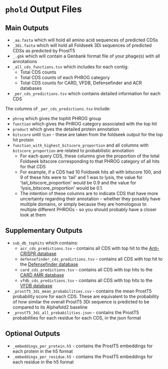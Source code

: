 # `phold` Output Files

## Main Outputs

* `_aa.fasta` which will hold all amino acid sequences of predicted CDSs
* `_3di.fasta` which will hold all Foldseek 3Di sequences of predicted CDSs as predicted by ProstT5
* `_.gbk` which will contain a Genbank format file of your phage(s) with all annotations
* `_all_cds_functions.tsv` which includes for each contig:
    * Total CDS counts
    * Total CDS counts of each PHROG category 
    * Total CDS counts for CARD, VFDB, Defensefinder and ACR databases
*  `_per_cds_predictions.tsv` which contains detailed information for each CDS

The columns of `_per_cds_predictions.tsv` include:

*  `phrog` which gives the tophit PHROG group
*  `function` which gives the PHROG category associated with the top hit
*  `product` which gives the detailed protein annotation
*  `bitscore` until `tLen` - these are taken from the foldseek output for the top hit protein
*  `function_with_highest_bitscore_proportion`  and all columns with `bitscore_proportion` are related to probabilistic annotation
    * For each query CDS, these columns give the proportion of the total Foldseek bitscore corresponding to that PHROG category of all hits for that CDS 
    * For example, if a CDS had 10 Foldseek hits all with bitscore 100, and 9 of these hits were to 'tail' and 1 was to lysis, the value for 'tail_bitscore_proportion' would be 0.9 and the value for 'lysis_bitscore_proportion' would be 0.1.
    * The intention of these columns are to indicate CDS that have more uncertainty regarding their annotation - whether they possibly have multiple domains, or simply because they are homologous to multiple different PHROGs - so you should probably have a closer look at them


## Supplementary Outputs

* `sub_db_tophits` which contains:
    * `acr_cds_predictions.tsv` - contains all CDS with top hit to the [Anti-CRISPR database](https://bcb.unl.edu/AcrDB/)
    * `defensefinder_cds_predictions.tsv` - contains all CDS with top hit to the [Defensefinder database](https://defensefinder.mdmlab.fr)
    * `card_cds_predictions.tsv` - contains all CDS with top hits to the [CARD AMR database](https://card.mcmaster.ca)
    * `vfdb_cds_predictions.tsv` - contains all CDS with top hits to the [VFDB database](vfdb_cds_predictions.tsv)
*  `_prostT5_3di_mean_probabilities.csv` - contains the mean ProstT5 probability score for each CDS. These are equivalent to the probability of how similar the overall ProstT5 3Di sequence is predicted to be compared to its Alphafold2 baseline
*  `_prostT5_3di_all_probabilities.json` - contains the ProstT5 probabilities for each residue for each CDS, in the json format

## Optional Outputs
*  `_embeddings_per_protein.h5` - contains the ProstT5 embeddings for each protein in the h5 format
*  `_embeddings_per_residue.h5` - contains the ProstT5 embeddings for each residue in the h5 format
